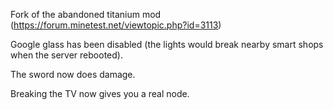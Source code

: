 Fork of the abandoned titanium mod (https://forum.minetest.net/viewtopic.php?id=3113)

Google glass has been disabled (the lights would break nearby smart shops when the server rebooted).

The sword now does damage.

Breaking the TV now gives you a real node.
